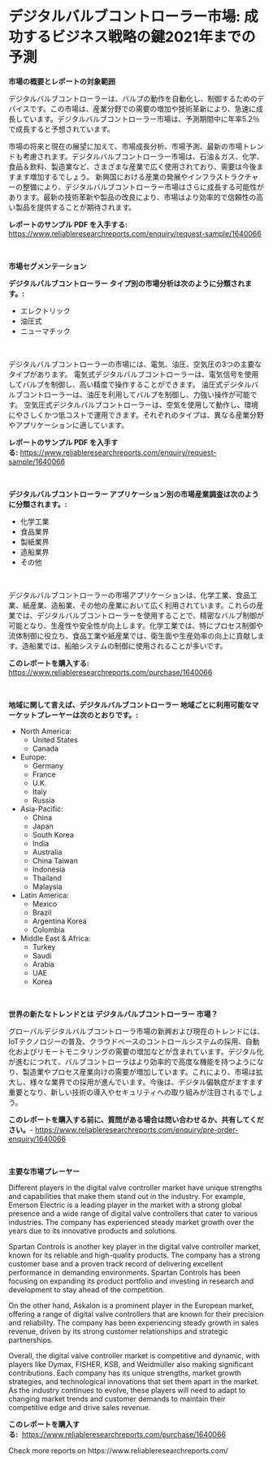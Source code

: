 <p><h1>デジタルバルブコントローラー市場: 成功するビジネス戦略の鍵2021年までの予測</h1></p><p><strong>市場の概要とレポートの対象範囲</strong></p>
<p><p>デジタルバルブコントローラーは、バルブの動作を自動化し、制御するためのデバイスです。この市場は、産業分野での需要の増加や技術革新により、急速に成長しています。デジタルバルブコントローラー市場は、予測期間中に年率5.2％で成長すると予想されています。 </p><p>市場の将来と現在の展望に加えて、市場成長分析、市場予測、最新の市場トレンドも考慮されます。デジタルバルブコントローラー市場は、石油＆ガス、化学、食品＆飲料、製造業など、さまざまな産業で広く使用されており、需要は今後ますます増加するでしょう。 新興国における産業の発展やインフラストラクチャーの整備により、デジタルバルブコントローラー市場はさらに成長する可能性があります。最新の技術革新や製品の改良により、市場はより効率的で信頼性の高い製品を提供することが期待されます。</p></p>
<p><strong>レポートのサンプル PDF を入手する:</strong> <a href="https://www.reliableresearchreports.com/enquiry/request-sample/1640066">https://www.reliableresearchreports.com/enquiry/request-sample/1640066</a></p>
<p>&nbsp;</p>
<p><strong>市場セグメンテーション</strong></p>
<p><strong>デジタルバルブコントローラー タイプ別の市場分析は次のように分類されます。:</strong></p>
<p><ul><li>エレクトリック</li><li>油圧式</li><li>ニューマチック</li></ul></p>
<p>&nbsp;</p>
<p><p>デジタルバルブコントローラーの市場には、電気、油圧、空気圧の3つの主要なタイプがあります。 電気式デジタルバルブコントローラーは、電気信号を使用してバルブを制御し、高い精度で操作することができます。 油圧式デジタルバルブコントローラーは、油圧を利用してバルブを制御し、力強い操作が可能です。 空気圧式デジタルバルブコントローラーは、空気を使用して動作し、環境にやさしくかつ低コストで運用できます。それぞれのタイプは、異なる産業分野やアプリケーションに適しています。</p></p>
<p><strong>レポートのサンプル PDF を入手する:</strong>&nbsp;<a href="https://www.reliableresearchreports.com/enquiry/request-sample/1640066">https://www.reliableresearchreports.com/enquiry/request-sample/1640066</a></p>
<p>&nbsp;</p>
<p><strong> デジタルバルブコントローラー アプリケーション別の市場産業調査は次のように分類されます。:</strong></p>
<p><ul><li>化学工業</li><li>食品業界</li><li>製紙業界</li><li>造船業界</li><li>その他</li></ul></p>
<p>&nbsp;</p>
<p><p>デジタルバルブコントローラーの市場アプリケーションは、化学工業、食品工業、紙産業、造船業、その他の産業において広く利用されています。これらの産業では、デジタルバルブコントローラーを使用することで、精密なバルブ制御が可能となり、生産性や安全性が向上します。化学工業では、特にプロセス制御や流体制御に役立ち、食品工業や紙産業では、衛生面や生産効率の向上に貢献します。造船業では、船舶システムの制御に使用されることが多いです。</p></p>
<p><strong>このレポートを購入する:</strong>&nbsp; <a href="https://www.reliableresearchreports.com/purchase/1640066">https://www.reliableresearchreports.com/purchase/1640066</a></p>
<p>&nbsp;</p>
<p><strong>地域に関して言えば、デジタルバルブコントローラー 地域ごとに利用可能なマーケットプレーヤーは次のとおりです。:</strong></p>
<p><ul>
    <li>
        North America:
        <ul>
            <li>United States</li>
            <li>Canada</li>
        </ul>
    </li>
    <li>
        Europe:
        <ul>
            <li>Germany</li>
            <li>France</li>
            <li>U.K.</li>
            <li>Italy</li>
            <li>Russia</li>
        </ul>
    </li>
    <li>
        Asia-Pacific:
        <ul>
            <li>China</li>
            <li>Japan</li>
            <li>South Korea</li>
            <li>India</li>
            <li>Australia</li>
            <li>China Taiwan</li>
            <li>Indonesia</li>
            <li>Thailand</li>
            <li>Malaysia</li>
        </ul>
    </li>
    <li>
        Latin America:
        <ul>
            <li>Mexico</li>
            <li>Brazil</li>
            <li>Argentina Korea</li>
            <li>Colombia</li>
        </ul>
    </li>
    <li>
        Middle East & Africa:
        <ul>
            <li>Turkey</li>
            <li>Saudi</li>
            <li>Arabia</li>
            <li>UAE</li>
            <li>Korea</li>
        </ul>
    </li>
    </ul></p>
<p>&nbsp;</p>
<p><strong>世界の新たなトレンドとは デジタルバルブコントローラー 市場？</strong></p>
<p><p>グローバルデジタルバルブコントローラ市場の新興および現在のトレンドには、IoTテクノロジーの普及、クラウドベースのコントロールシステムの採用、自動化およびリモートモニタリングの需要の増加などが含まれています。デジタル化が進むにつれて、バルブコントローラはより効率的で高度な機能を持つようになり、製造業やプロセス産業向けの需要が増加しています。これにより、市場は拡大し、様々な業界での採用が進んでいます。今後は、デジタル偏執症がますます重要となり、新しい技術の導入やセキュリティへの取り組みが注目されるでしょう。</p></p>
<p><strong>このレポートを購入する前に、質問がある場合は問い合わせるか、共有してください。</strong>- <a href="https://www.reliableresearchreports.com/enquiry/pre-order-enquiry/1640066">https://www.reliableresearchreports.com/enquiry/pre-order-enquiry/1640066</a></p>
<p>&nbsp;</p>
<p><strong>主要な市場プレーヤー</strong></p>
<p><p>Different players in the digital valve controller market have unique strengths and capabilities that make them stand out in the industry. For example, Emerson Electric is a leading player in the market with a strong global presence and a wide range of digital valve controllers that cater to various industries. The company has experienced steady market growth over the years due to its innovative products and solutions.</p><p>Spartan Controls is another key player in the digital valve controller market, known for its reliable and high-quality products. The company has a strong customer base and a proven track record of delivering excellent performance in demanding environments. Spartan Controls has been focusing on expanding its product portfolio and investing in research and development to stay ahead of the competition.</p><p>On the other hand, Askalon is a prominent player in the European market, offering a range of digital valve controllers that are known for their precision and reliability. The company has been experiencing steady growth in sales revenue, driven by its strong customer relationships and strategic partnerships.</p><p>Overall, the digital valve controller market is competitive and dynamic, with players like Dymax, FISHER, KSB, and Weidmüller also making significant contributions. Each company has its unique strengths, market growth strategies, and technological innovations that set them apart in the market. As the industry continues to evolve, these players will need to adapt to changing market trends and customer demands to maintain their competitive edge and drive sales revenue.</p></p>
<p><strong>このレポートを購入する:</strong>&nbsp;&nbsp;<a href="https://www.reliableresearchreports.com/purchase/1640066">https://www.reliableresearchreports.com/purchase/1640066</a></p>
<p>Check more reports on https://www.reliableresearchreports.com/</p>